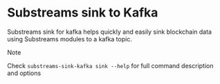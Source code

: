 # Substreams sink to Kafka

Substreams sink for kafka helps quickly and easily sink blockchain data using Substreams modules to a kafka topic.

> [!NOTE]
> Check `substreams-sink-kafka sink --help` for full command description and options
